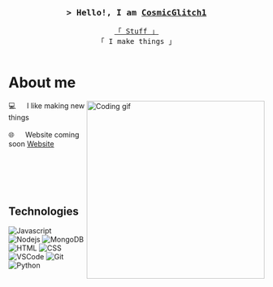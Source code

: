 <!-- Intro  -->
<h3 align="center">
        <samp>&gt; Hello!, I am
                <b><a target="_blank" href="https://www.youtube.com/watch?v=dQw4w9WgXcQ">CosmicGlitch1</a></b>
        </samp>
</h3>


<p align="center"> 
  <samp>
    <a href="https://www.youtube.com/watch?v=dQw4w9WgXcQ">「 Stuff 」</a>
    <br>
    「 I make things 」
    <br>
    <br>
  </samp>
</p>

 # About me
 
<p>
 <img align="right" width="350" src="/assets/programmer.gif" alt="Coding gif" />
  
 💻 &emsp; I like making new things<br/><br/>
 🌐 &emsp; Website coming soon [Website](https://www.youtube.com/watch?v=dQw4w9WgXcQ)<br/><br/>
</p>

<br/>
<br/>
<br/>

## Technologies

![Javascript](https://img.shields.io/badge/Javascript-F0DB4F?style=for-the-badge&labelColor=black&logo=javascript&logoColor=F0DB4F)
![Nodejs](https://img.shields.io/badge/Nodejs-3C873A?style=for-the-badge&labelColor=black&logo=node.js&logoColor=3C873A)
![MongoDB](https://img.shields.io/badge/MongoDB-4EA94B?style=for-the-badge&logo=mongodb&logoColor=white)
![HTML](https://img.shields.io/badge/HTML-E34F26?style=for-the-badge&logo=html5&logoColor=white)
![CSS](https://img.shields.io/badge/CSS-1572B6?style=for-the-badge&logo=css3&logoColor=white)
![VSCode](https://img.shields.io/badge/Visual_Studio-0078d7?style=for-the-badge&logo=visual%20studio&logoColor=white)
![Git](https://img.shields.io/badge/Git-F05032?style=for-the-badge&logo=git&logoColor=white)
![Python](https://img.shields.io/badge/Python-%2300599C.svg?&style=for-the-badge&logo=c%2B%2B&logoColor=white)
<br/>
